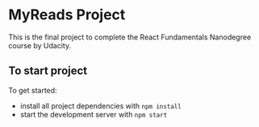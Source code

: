 
# MyReads Project

This is the final project to complete the React Fundamentals Nanodegree course by Udacity.

## To start project

To get started:

* install all project dependencies with `npm install`
* start the development server with `npm start`
